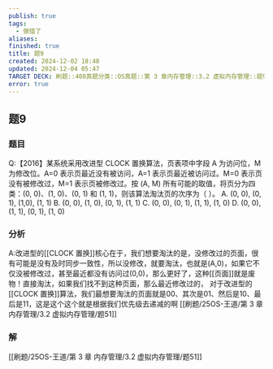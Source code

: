 ```yaml
---
publish: true
tags:
  - 做错了
aliases: 
finished: true
title: 题9
created: 2024-12-02 18:48
updated: 2024-12-04 05:47
TARGET DECK: 刷题::408真题分类::OS真题::第 3 章内存管理::3.2 虚拟内存管理::题9
error: true
---
```

## 题9
### 题目
Q:【2016】某系统采用改进型 CLOCK 置换算法，页表项中字段 A 为访问位，M 为修改位。A=0 表示页最近没有被访问，A=1 表示页最近被访问过。M=0 表示页没有被修改过，M=1 表示页被修改过。按 (A, M) 所有可能的取值，将页分为四类：(0, 0)、(1, 0)、(0, 1) 和 (1, 1)，则该算法淘汰页的次序为（ ）。
A. (0, 0), (0, 1), (1,0), (1, 1)
B. (0, 0), (1, 0), (0, 1), (1, 1)
C. (0, 0), (0, 1), (1, 1), (1, 0)
D. (0, 0), (1, 1), (0, 1), (1, 0)
### 分析
A:改进型的[[CLOCK 置换]]核心在于，我们想要淘汰的是，没修改过的页面，很有可能是没有及时同步一致性，所以没修改，就要淘汰，也就是(A,0)，如果它不仅没被修改过，甚至最近都没有访问过(0,0)，那么更好了，这种[[页面]]就是废物！直接淘汰，如果我们找不到这种页面，那么最近修改过的，
对于改进型的[[CLOCK 置换]]算法，我们最想要淘汰的页面就是00、其次是01、然后是10、最后是11，这是这个这个就是根据我们优先级去递减的啊
[[刷题/25OS-王道/第 3 章 内存管理/3.2 虚拟内存管理/题51]]
### 解
[[刷题/25OS-王道/第 3 章 内存管理/3.2 虚拟内存管理/题51]]



